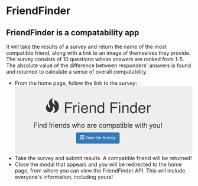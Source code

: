 # FriendFinder
## FriendFinder is a compatability app
It will take the results of a survey and return the name of the most compatible friend, along with a link to an image of themselves they provide. The survey consists of 10 questions whose answers are ranked from 1-5. The absolute value of the difference between responders' answers is found and returned to calculate a sense of overall compatability. 
* From the home page, follow the link to the survey:
![oops, it's missing](homepage.png)
* Take the survey and submit results. A compatible friend will be returned!
* Close the modal that appears and you will be redirected to the home page, from where you can view the FriendFinder API. This will include everyone's information, including yours!
